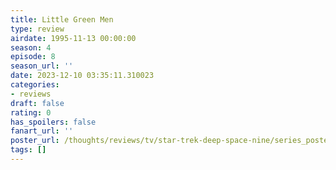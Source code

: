 ```yaml
---
title: Little Green Men
type: review
airdate: 1995-11-13 00:00:00
season: 4
episode: 8
season_url: ''
date: 2023-12-10 03:35:11.310023
categories:
- reviews
draft: false
rating: 0
has_spoilers: false
fanart_url: ''
poster_url: /thoughts/reviews/tv/star-trek-deep-space-nine/series_poster.jpg
tags: []
---
```


